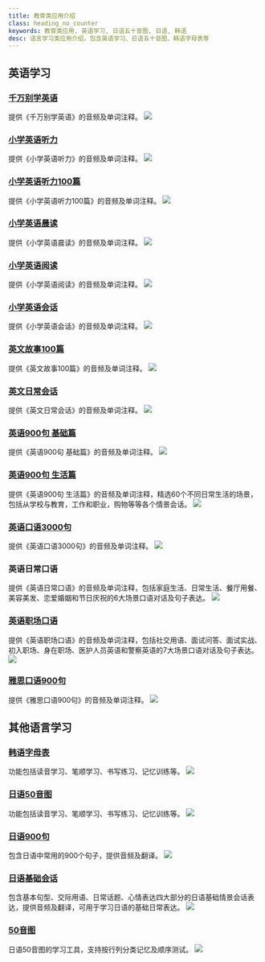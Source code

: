 ```yaml
---
title: 教育类应用介绍
class: heading_no_counter
keywords: 教育类应用, 英语学习, 日语五十音图, 日语, 韩语
desc: 语言学习类应用介绍，包含英语学习、日语五十音图、韩语字母表等
---
```


## 英语学习

### [千万别学英语](https://apps.microsoft.com/detail/9N1LDB3LP7NK?hl=zh-cn&gl=CN) ###
提供《千万别学英语》的音频及单词注释。
![](../assets/images/language/qianwanbiexue.png)

### [小学英语听力](https://apps.microsoft.com/detail/9N097LX5NH27?hl=zh-cn&gl=CN) ###
提供《小学英语听力》的音频及单词注释。
![](../assets/images/language/xiaoxuetingli.png)

### [小学英语听力100篇](https://apps.microsoft.com/detail/9P55LZ1VSR5S?hl=zh-cn&gl=CN) ###
提供《小学英语听力100篇》的音频及单词注释。
![](../assets/images/language/xiaoxuetingli100.png)

### [小学英语晨读](https://apps.microsoft.com/detail/9MXRXDHZ8CVT?hl=zh-cn&gl=CN) ###
提供《小学英语晨读》的音频及单词注释。
![](../assets/images/language/xiaoxuechendu.png)

### [小学英语阅读](https://apps.microsoft.com/detail/9NDVPQHR9J2M?hl=zh-cn&gl=CN) ###
提供《小学英语阅读》的音频及单词注释。
![](../assets/images/language/xiaoxueyuedu.png)

### [小学英语会话](https://apps.microsoft.com/detail/9P4HJ8KDZ0L1?hl=zh-cn&gl=CN) ###
提供《小学英语会话》的音频及单词注释。
![](../assets/images/language/xiaoxuehuihua.png)

### [英文故事100篇](https://apps.microsoft.com/detail/9NCSXGKG8CJK?hl=zh-cn&gl=CN) ###
提供《英文故事100篇》的音频及单词注释。
![](../assets/images/language/yingwengushi.png)

### [英文日常会话](https://apps.microsoft.com/detail/9PBGXLTJZNR8?hl=zh-cn&gl=CN) ###
提供《英文日常会话》的音频及单词注释。
![](../assets/images/language/richanghuihua.png)

### [英语900句 基础篇](https://apps.microsoft.com/detail/9MVKPKF9B1ZS?hl=zh-cn&gl=CN) ###
提供《英语900句 基础篇》的音频及单词注释。
![](../assets/images/language/jichu900.png)


### [英语900句 生活篇](https://apps.microsoft.com/detail/9PPJHZDFWDD0?hl=zh-cn&gl=CN) ###
提供《英语900句 生活篇》的音频及单词注释，精选60个不同日常生活的场景，包括从学校与教育，工作和职业，购物等等各个情景会话。
![](../assets/images/language/shenghuo900.png)

### [英语口语3000句](https://apps.microsoft.com/detail/9NQK8N5B10LL?hl=zh-cn&gl=CN) ###
提供《英语口语3000句》的音频及单词注释。
![](../assets/images/language/kouyu3000.png)

### 英语日常口语 ###
提供《英语日常口语》的音频及单词注释，包括家庭生活、日常生活、餐厅用餐、美容美发、恋爱婚姻和节日庆祝的6大场景口语对话及句子表达。
![](../assets/images/language/richangkouyu.png)

### [英语职场口语](https://apps.microsoft.com/detail/9P2FZQ13G1JS?hl=zh-cn&gl=CN) ###
提供《英语职场口语》的音频及单词注释，包括社交用语、面试问答、面试实战、初入职场、身在职场、医护人员英语和警察英语的7大场景口语对话及句子表达。
![](../assets/images/language/zhichangkouyu.png)

### [雅思口语900句](https://apps.microsoft.com/detail/9NCH3P5K41S9?hl=zh-cn&gl=CN) ###
提供《雅思口语900句》的音频及单词注释。
![](../assets/images/language/yasikouyu.png)


## 其他语言学习


### [韩语字母表](https://apps.microsoft.com/detail/9PMK5CMKZZTK?hl=zh-cn&gl=CN) ###
功能包括读音学习、笔顺学习、书写练习、记忆训练等。
![](../assets/images/language/hanyuzimu.png)

### [日语50音图](https://apps.microsoft.com/detail/9NC8KSMB6W44?hl=zh-cn&gl=CN) ###
功能包括读音学习、笔顺学习、书写练习、记忆训练等。
![](../assets/images/language/riyu50yin.png)

### [日语900句](https://apps.microsoft.com/detail/9PGGP3J4MXXZ?hl=zh-cn&gl=CN) ###
包含日语中常用的900个句子，提供音频及翻译。
![](../assets/images/language/riyu900.png)

### [日语基础会话](https://apps.microsoft.com/detail/9NWK38NF9XQH?hl=zh-cn&gl=CN) ###
包含基本句型、交际用语、日常话题、心情表达四大部分的日语基础情景会话表达，提供音频及翻译，可用于学习日语的基础日常表达。
![](../assets/images/language/riyujichuhuihua.png)

### [50音图](https://apps.microsoft.com/detail/9NHZ8R1QFXR2?hl=zh-cn&gl=CN) ###
日语50音图的学习工具，支持按行列分类记忆及顺序测试。
![](../assets/images/language/50yintu.png)

